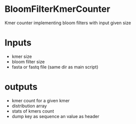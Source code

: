 # BloomFilterKmerCounter
Kmer counter implementing bloom filters with input given size

# Inputs
* kmer size
* bloom filter size
* fasta or fastq file (same dir as main script)
# outputs
* kmer count for a given kmer
* distribution array 
* stats of kmers count
* dump key as sequence an value as header
